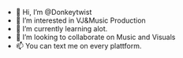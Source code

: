 - 👋 Hi, I’m @Donkeytwist
- 👀 I’m interested in VJ&Music Production
- 🌱 I’m currently learning alot.
- 💞️ I’m looking to collaborate on Music and Visuals
- 📫 You can text me on every plattform.

<!---
Donkeytwist/Donkeytwist is a ✨ special ✨ repository because its `README.md` (this file) appears on your GitHub profile.
You can click the Preview link to take a look at your changes.
--->
